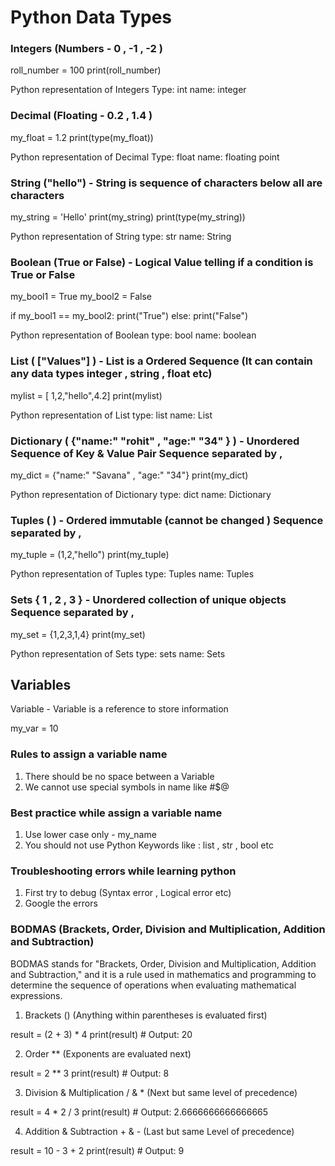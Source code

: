 # Python Data Types

### Integers (Numbers - 0 , -1 , -2 )

roll_number = 100
print(roll_number)

Python representation of Integers
Type: int
name: integer

### Decimal (Floating - 0.2 , 1.4 )

my_float = 1.2
print(type(my_float))

Python representation of Decimal
Type: float
name: floating point

### String ("hello") - String is sequence of characters below all are characters

my_string = 'Hello'
print(my_string)
print(type(my_string))

Python representation of String
type: str
name: String

### Boolean (True or False) - Logical Value telling if a condition is True or False

my_bool1 = True
my_bool2 = False

if my_bool1 == my_bool2:
    print("True")
else:
    print("False")

Python representation of Boolean
type: bool
name: boolean

### List ( ["Values"] ) - List is a Ordered Sequence (It can contain any data types integer , string , float etc)

mylist = [ 1,2,"hello",4.2]
print(mylist)

Python representation of List
type: list
name: List

### Dictionary ( {"name:" "rohit" , "age:" "34" } ) - Unordered Sequence of Key & Value Pair Sequence separated by ,

my_dict = {"name:" "Savana" , "age:" "34"}
print(my_dict)

Python representation of Dictionary
type: dict
name: Dictionary

### Tuples ( ) - Ordered immutable (cannot be changed ) Sequence separated by ,

my_tuple = (1,2,"hello")
print(my_tuple)

Python representation of Tuples
type: Tuples
name: Tuples

### Sets { 1 , 2 , 3 } - Unordered collection of unique objects Sequence separated by ,

my_set = {1,2,3,1,4}
print(my_set)

Python representation of Sets
type: sets
name: Sets

## Variables

Variable - Variable is a reference to store information

my_var = 10

### Rules to assign a variable name

1. There should be no space between a Variable
2. We cannot use special symbols in name like #$@ 

### Best practice while assign a variable name

1. Use lower case only - my_name
2. You should not use Python Keywords like : list , str , bool etc

### Troubleshooting errors while learning python

1. First try to debug  (Syntax error , Logical error etc)
2. Google the errors

### BODMAS (Brackets, Order, Division and Multiplication, Addition and Subtraction)

BODMAS stands for "Brackets, Order, Division and Multiplication, Addition and Subtraction," and it is a rule used in mathematics and programming to determine the sequence of operations when evaluating mathematical expressions.

1. Brackets ()                          (Anything within parentheses is evaluated first)

result = (2 + 3) * 4
print(result)  # Output: 20

2. Order **                             (Exponents are evaluated next)

result = 2 ** 3
print(result)  # Output: 8

3. Division & Multiplication / & *      (Next but same level of precedence)

result = 4 * 2 / 3
print(result)  # Output: 2.6666666666666665

4. Addition & Subtraction  + & -        (Last but same Level of precedence)

result = 10 - 3 + 2
print(result)  # Output: 9

